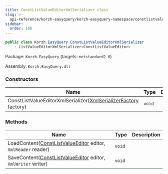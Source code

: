 ```yaml
---
title: ConstListValueEditorXmlSerializer class
slug: >-
  api-reference/korzh-easyquery/korzh-easyquery-namespace/constlistvalueeditorxmlserializer-class
sidebar:
  order: 100
---
```


```csharp
public class Korzh.EasyQuery.ConstListValueEditorXmlSerializer
    : ListValueEditorXmlSerializer<ConstListValueEditor>

```
Package: `Korzh.EasyQuery` (targets: `netstandard2.0`)

Assembly: `Korzh.EasyQuery.dll`

### Constructors

| Name | Type | Description | 
| --- | --- | --- | 
| ConstListValueEditorXmlSerializer([XmlSerializerFactory](///////////////easyquery/docs/api-reference/korzh-easyquery/korzh-easyquery-namespace/xmlserializerfactory-class) factory) | `void` |  | 


### Methods

| Name | Type | Description | 
| --- | --- | --- | 
| LoadContent([ConstListValueEditor](///////////////easyquery/docs/api-reference/easydata-core/easydata-namespace/constlistvalueeditor-class) editor, `XmlReader` reader) | `void` |  | 
| SaveContent([ConstListValueEditor](///////////////easyquery/docs/api-reference/easydata-core/easydata-namespace/constlistvalueeditor-class) editor, `XmlWriter` writer) | `void` |  |
